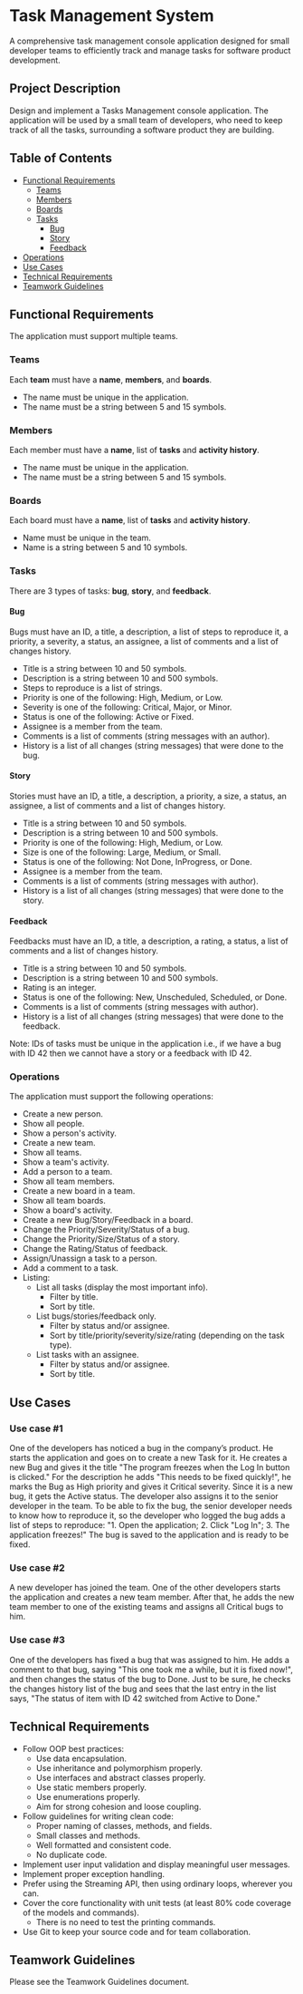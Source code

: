 # Task Management System

A comprehensive task management console application designed for small developer teams to efficiently track and manage tasks for software product development.

## Project Description

Design and implement a Tasks Management console application. The application will be used by a small team of developers, who need to keep track
of all the tasks, surrounding a software product they are building.

## Table of Contents

- [Functional Requirements](#functional-requirements)
  - [Teams](#teams)
  - [Members](#members)
  - [Boards](#boards)
  - [Tasks](#tasks)
    - [Bug](#bug)
    - [Story](#story)
    - [Feedback](#feedback)
- [Operations](#operations)
- [Use Cases](#use-cases)
- [Technical Requirements](#technical-requirements)
- [Teamwork Guidelines](#teamwork-guidelines)

## Functional Requirements

The application must support multiple teams.

### Teams

Each **team** must have a **name**, **members**, and **boards**.
- The name must be unique in the application.
- The name must be a string between 5 and 15 symbols.

### Members

Each member must have a **name**, list of **tasks** and **activity history**.
- The name must be unique in the application.
- The name must be a string between 5 and 15 symbols.

### Boards

Each board must have a **name**, list of **tasks** and **activity history**.
- Name must be unique in the team.
- Name is a string between 5 and 10 symbols.

### Tasks

There are 3 types of tasks: **bug**, **story**, and **feedback**.

#### Bug

Bugs must have an ID, a title, a description, a list of steps to reproduce it, a priority, a severity, a status, an assignee, a list of comments and a list of changes history.

- Title is a string between 10 and 50 symbols.
- Description is a string between 10 and 500 symbols.
- Steps to reproduce is a list of strings.
- Priority is one of the following: High, Medium, or Low.
- Severity is one of the following: Critical, Major, or Minor.
- Status is one of the following: Active or Fixed.
- Assignee is a member from the team.
- Comments is a list of comments (string messages with an author).
- History is a list of all changes (string messages) that were done to the bug.

#### Story

Stories must have an ID, a title, a description, a priority, a size, a status, an assignee, a list of comments and a list of changes history.

- Title is a string between 10 and 50 symbols.
- Description is a string between 10 and 500 symbols.
- Priority is one of the following: High, Medium, or Low.
- Size is one of the following: Large, Medium, or Small.
- Status is one of the following: Not Done, InProgress, or Done.
- Assignee is a member from the team.
- Comments is a list of comments (string messages with author).
- History is a list of all changes (string messages) that were done to the story.

#### Feedback

Feedbacks must have an ID, a title, a description, a rating, a status, a list of comments and a list of changes history.

- Title is a string between 10 and 50 symbols.
- Description is a string between 10 and 500 symbols.
- Rating is an integer.
- Status is one of the following: New, Unscheduled, Scheduled, or Done.
- Comments is a list of comments (string messages with author).
- History is a list of all changes (string messages) that were done to the
feedback.

Note: IDs of tasks must be unique in the application i.e., if we have a bug with ID 42 then we cannot have a story or a feedback with ID 42.

### Operations

The application must support the following operations:

- Create a new person.
- Show all people.
- Show a person's activity.
- Create a new team.
- Show all teams.
- Show a team's activity.
- Add a person to a team.
- Show all team members.
- Create a new board in a team.
- Show all team boards.
- Show a board's activity.
- Create a new Bug/Story/Feedback in a board.
- Change the Priority/Severity/Status of a bug.
- Change the Priority/Size/Status of a story.
- Change the Rating/Status of feedback.
- Assign/Unassign a task to a person.
- Add a comment to a task.
- Listing:
  - List all tasks (display the most important info).
    - Filter by title.
    - Sort by title.
  - List bugs/stories/feedback only.
    - Filter by status and/or assignee.
    - Sort by title/priority/severity/size/rating (depending on the task type).
  - List tasks with an assignee.
    - Filter by status and/or assignee.
    - Sort by title.

## Use Cases

### Use case #1

One of the developers has noticed a bug in the company’s product. He starts the application and goes on to create a new Task for it. He creates a new Bug and gives it the title "The program freezes when the Log In button is clicked." For the description he adds "This needs to be fixed quickly!", he marks the Bug as High priority and gives it Critical severity. Since it is a new bug, it gets the Active status. The developer also assigns it to the senior developer in the team. To be able to fix the bug, the senior developer needs to know how to reproduce it, so the developer who logged the bug adds a list of steps to reproduce: "1. Open the application; 2. Click "Log In"; 3. The application freezes!" The bug is saved to the application and is ready to be fixed.

### Use case #2

A new developer has joined the team. One of the other developers starts the application and creates a new team member. After that, he adds the new team member to one of the existing teams and assigns all Critical bugs to him.

### Use case #3

One of the developers has fixed a bug that was assigned to him. He adds a comment to that bug, saying "This one took me a while, but it is fixed now!", and then changes the status of the bug to Done. Just to be sure, he checks the changes history list of the bug and sees that the last entry in the list says, "The status of item with ID 42 switched from Active to Done."

## Technical Requirements

- Follow OOP best practices:
  - Use data encapsulation.
  - Use inheritance and polymorphism properly.
  - Use interfaces and abstract classes properly.
  - Use static members properly.
  - Use enumerations properly.
  - Aim for strong cohesion and loose coupling.
- Follow guidelines for writing clean code:
  - Proper naming of classes, methods, and fields.
  - Small classes and methods.
  - Well formatted and consistent code.
  - No duplicate code.
- Implement user input validation and display meaningful user messages.
- Implement proper exception handling.
- Prefer using the Streaming API, then using ordinary loops, wherever you can.
- Cover the core functionality with unit tests (at least 80% code coverage of the
models and commands).
  - There is no need to test the printing commands.
- Use Git to keep your source code and for team collaboration.

## Teamwork Guidelines

Please see the Teamwork Guidelines document.

